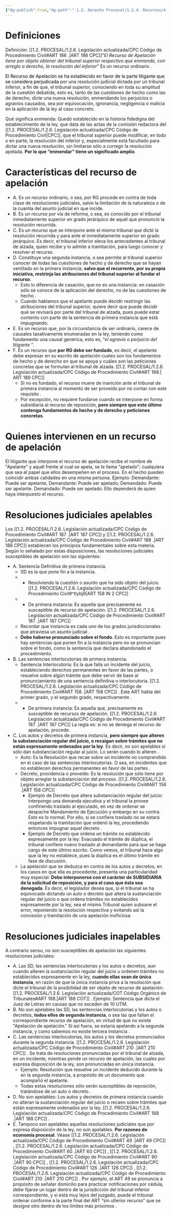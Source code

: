 ```yaml
---
{"dg-publish":true,"dg-path":" 1.2. Derecho Procesal/1.2.4. Recursos/4. Recurso de apelación/4.1. Generalidades de la apelación y resoluciones apelables.md","permalink":"/1-2-derecho-procesal/1-2-4-recursos/4-recurso-de-apelacion/4-1-generalidades-de-la-apelacion-y-resoluciones-apelables/","tags":["Procesal"]}
---
```


# Definiciones

Definición:  [[1.2. PROCESAL/1.2.6. Legislación actualizada/CPC Código de Procedimiento Civil#ART 186 .\|ART 186 CPC]]"*El Recurso de Apelación tiene por objeto obtener del tribunal superior respectivo que enmiende, con arreglo a derecho, la resolución del inferior*" Es un recurso ordinario .

<mark style='background:var(--mk-color-teal)'>El Recurso de Apelación se ha establecido en favor de la parte litigante que se considera perjudicada</mark> por una resolución judicial dictada por un tribunal inferior, a fin de que, el tribunal superior, conociendo en toda su amplitud de la cuestión debatida, esto es, tanto de las cuestiones de hecho como las de derecho, dicte una nueva resolución, enmendando los perjuicios o agravios causados, sea por equivocación, ignorancia, negligencia o malicia en la aplicación de la ley al caso concreto.

Qué significa enmienda: Quedó establecido en la historia fidedigna del establecimiento de la ley, que data de las actas de la comisión redactora del [[1.2. PROCESAL/1.2.6. Legislación actualizada/CPC Código de Procedimiento Civil\|CPC]], que el tribunal superior puede modificar, en todo o en parte, la resolución del inferior y, especialmente está facultado para dictar una nueva resolución, sin limitarse sólo a corregir la resolución apelada. **Por lo que “enmendar” tiene un significado amplio**. 

# Características del recurso de apelación

- A. Es un recurso ordinario, o sea, por RG procede en contra de toda clase de resoluciones judiciales, salvo la limitación de la naturaleza o de la cuantía del asunto judicial en que incide.
- B. Es un recurso por vía de reforma, o sea, es conocido por el tribunal inmediatamente superior en grado jerárquico de aquél que pronunció la resolución recurrida.
- C. Es un recurso que se interpone ante el mismo tribunal que dictó la resolución recurrida y para ante el inmediatamente superior en grado jerárquico. Es decir, el tribunal inferior eleva los antecedentes al tribunal de alzada, quien recibe y lo admite a tramitación, para luego conocer y resolver el recurso.
- D. Constituye una segunda instancia, o sea permite al tribunal superior conocer de todas las cuestiones de hecho y de derecho que se hayan ventilado en la primera instancia; **salvo que el recurrente, por su propia iniciativa, restrinja las atribuciones del tribunal superior al fundar el recurso**.
	- Esto lo diferencia de casación, que no es una instancia: en casación sólo se conoce de la aplicación del derecho, no de las cuestiones de hecho .
	- Cuando hablamos que el apelante puede decidir restringir las atribuciones del tribunal superior, quiere decir que puede decidir qué se revisará por parte del tribunal de alzada, pues puede estar contento con parte de la sentencia de primera instancia que está impugnando.
- E. Es un recurso que, por la circunstancia de ser ordinario, carece de causales taxativamente enumeradas en la ley, teniendo como fundamento una causal genérica, esto es, “*el agravio o perjuicio del litigante* ”.
- F. Es un recurso que **por RG debe ser fundado**, es decir, el apelante debe expresar en su escrito de apelación cuales son los fundamentos de hecho y de derecho en que se apoya y cuáles son las peticiones concretas que se formulan al tribunal de alzada. [[1.2. PROCESAL/1.2.6. Legislación actualizada/CPC Código de Procedimiento Civil#ART 189.\| ART 189 CPC]]
	- Si no es fundado, el recurso muere de inanición ante el tribunal de primera instancia al momento de ser proveído por no contar con este requisito .
	- Por excepción, no requiere fundarse cuando se interpone en forma subsidiaria al recurso de reposición, **pero siempre que este último contenga fundamentos de hecho y de derecho y peticiones concretas**.

# Quienes intervienen en un recurso de apelación
 
El litigante que interpone el recurso de apelación recibe el nombre de "Apelante" y aquél frente al cual se apela, se le llama “apelado"; cualquiera que sea el papel que ellos desempeñen en el proceso. En el hecho pueden coincidir ambas calidades en una misma persona.
Ejemplo: Demandante: Puede ser apelante, Demandante: Puede ser apelado; Demandado: Puede ser apelante. Demandado: Puede ser apelado.
Ello dependerá de quien haya interpuesto el recurso.

# Resoluciones judiciales apelables 
 
 Los [[1.2. PROCESAL/1.2.6. Legislación actualizada/CPC Código de Procedimiento Civil#ART 187 .\|ART 187 CPC]]  y [[1.2. PROCESAL/1.2.6. Legislación actualizada/CPC Código de Procedimiento Civil#ART 188 .\|ART 188 CPC]] establecen los principios fundamentales sobre esta materia. Según lo señalado por estas disposiciones, las resoluciones judiciales susceptibles de apelación son las siguientes: 
- A. Sentencia Definitiva de primera instancia. 
	- SD es la que pone fin a la instancia. 
	- + Resolviendo la cuestión o asunto que ha sido objeto del juicio. [[1.2. PROCESAL/1.2.6. Legislación actualizada/CPC Código de Procedimiento Civil#^tlybj9\|ART 158 IN 2 CPC]]
	- + De primera instancia: Es aquella que precisamente es susceptible de recurso de apelación. [[1.2. PROCESAL/1.2.6. Legislación actualizada/CPC Código de Procedimiento Civil#ART 187 .\|ART 187 CPC]]
	- Recordar que instancia es cada uno de los grados jurisdiccionales que atraviesa un asunto judicial .
	- **Debe haberse pronunciado sobre el fondo**. Esto es importante pues hay sentencias que ponen fin a la instancia pero no se pronuncian sobre el fondo, como la sentencia que declara abandonado el procedimiento.
- B. Las sentencias interlocutorias de primera instancia.
	- Sentencia Interlocutoria: Es la que falla un incidente del juicio, estableciendo derechos permanentes en favor de las partes, o resuelve sobre algún trámite que debe servir de base al pronunciamiento de una sentencia definitiva o interlocutoria. [[1.2. PROCESAL/1.2.6. Legislación actualizada/CPC Código de Procedimiento Civil#ART 158 .\|ART 158 CPC]] . Este ART habla del primer grado, y el segundo grado, respectivamente .
	- + De primera instancia: Es aquella que, precisamente es susceptible de recursos de apelación. [[1.2. PROCESAL/1.2.6. Legislación actualizada/CPC Código de Procedimiento Civil#ART 187 .\|ART 187 CPC]]  La regla es: si no se deniega el recurso de apelación, procede.
- C. Los autos y decretos de primera instancia, **pero siempre que alteren la substanciación regular del juicio, o recaigan sobre trámites que no están expresamente ordenados por la ley**. Es decir, no son apelables si sólo dan substanciación regular al juicio. Lo serán cuando lo alteren .
	- Auto: Es la Resolución que recae sobre un incidente no comprendido en el caso de las sentencias interlocutorias. O sea, en incidentes que no establecen derechos permanentes en favor de las partes .
	- Decreto, providencia o proveído: Es la resolución que sólo tiene por objeto arreglar la substanciación del proceso. [[1.2. PROCESAL/1.2.6. Legislación actualizada/CPC Código de Procedimiento Civil#ART 158 .\|ART 158 CPC]]
		- Ejemplo de Decreto que altera substanciación regular del juicio: Interpongo una demanda ejecutiva y el tribunal la provee confiriendo traslado al ejecutado, en vez de ordenar se despache Mandamiento de Ejecución y embargo en su contra. Esto es lo normal. Por ello, si se confiere traslado no se estará respetando la tramitación que ordenó la ley, procediendo entonces impugnar aquel decreto .
		- Ejemplo de Decreto que ordena un trámite no establecido expresamente por la ley: Evacuado el trámite de dúplica, el tribunal confiere nuevo traslado al demandante para que se haga cargo de este último escrito. Como vemos, el tribunal hace algo que la ley no establece, pues la dúplica es el último trámite en fase de discusión.
	- La apelación que se deduzca en contra de los autos y decretos, en los casos en que ella es procedente, presenta una particularidad muy especial: **Debe interponerse con el carácter de SUBSIDIARIA de la solicitud de reposición, y para el caso que ésta sea denegada**. Es decir, el legislador desea que, si el tribunal se ha equivocado dictando un auto o decreto que altera la sustanciación regular del juicio o que ordena trámites no establecidos expresamente por la ley, sea el mismo Tribunal quien subsane el error, reponiendo la resolución respectiva y evitando así la concesión y tramitación de una apelación inoficiosa.

# Resoluciones judiciales inapelables

A contrario sensu, no son susceptibles de apelación las siguientes resoluciones judiciales:

- A. Las SD, las sentencias interlocutorias y los autos o decretos, aun cuando alteren la sustanciación regular del juicio u ordenen trámites no establecidos expresamente en la ley, **cuando ellas sean de única instancia**, en razón de que la única instancia priva a la resolución que dicte el tribunal de la posibilidad de ser objeto de recurso de apelación. [[1.2. PROCESAL/1.2.6. Legislación actualizada/COT Código Orgánico de Tribunales#ART 188.\|ART 188 COT]] . Ejemplo: Sentencia que dicta el Juez de Letras en causas que no exceden de 10 UTM.
- B. No son apelables las SD, las sentencias interlocutorias y los autos o decretos, **todos ellos de segunda instancia**, o sea las que fallan el correspondiente recurso de apelación, en virtud de que no existe "Apelación de apelación." Si así fuera, se estaría apelando a la segunda instancia, y como sabemos no existe tercera instancia .
- C. Las sentencias interlocutorias, los autos y los decretos pronunciados durante la segunda instancia. [[1.2. PROCESAL/1.2.6. Legislación actualizada/CPC Código de Procedimiento Civil#ART 210 .\|ART 210 CPC]] . Se trata de resoluciones pronunciadas por el tribunal de alzada, en un incidente, mientras pende un recurso de apelación, las cuales por expresa disposición de la ley, son pronunciadas en única instancia. 
	- Ejemplo: Resolución que resuelve un incidente deducido durante la en la segunda instancia, a propósito de un documento que acompañó el apelante.
	- Todas estas resoluciones sólo serán susceptibles de reposición, tratándose de un auto o decreto .
- D. No son apelables: Los autos y decretos de primera instancia cuando no alteran la sustanciación regular del juicio o recaen sobre trámites que están expresamente ordenados por la ley. [[1.2. PROCESAL/1.2.6. Legislación actualizada/CPC Código de Procedimiento Civil#ART 188 .\|ART 188 CPC]] .
- E. Tampoco son apelables aquellas resoluciones judiciales que por expresa disposición de la ley, no son apelables. **Por razones de economía procesal**. Véase [[1.2. PROCESAL/1.2.6. Legislación actualizada/CPC Código de Procedimiento Civil#ART 49 .\|ART 49 CPC]] , [[1.2. PROCESAL/1.2.6. Legislación actualizada/CPC Código de Procedimiento Civil#ART 60 .\|ART 60 CPC]] , [[1.2. PROCESAL/1.2.6. Legislación actualizada/CPC Código de Procedimiento Civil#ART 90 .\|ART 90 CPC]] , [[1.2. PROCESAL/1.2.6. Legislación actualizada/CPC Código de Procedimiento Civil#ART 126 .\|ART 126 CPC]] , [[1.2. PROCESAL/1.2.6. Legislación actualizada/CPC Código de Procedimiento Civil#ART 210 .\|ART 210 CPC]] . Por ejemplo, el ART 49 se pronuncia a propósito de señalar domicilio para practicar notificaciones por cédula, debe fijarse un lugar dentro de la jurisdicción del tribunal inferior correspondiente, y si está muy lejos del juzgado, puede el tribunal ordenar conforme a la parte final del ART “sin ulterior recurso” que se designe otro dentro de los límites más próximos .